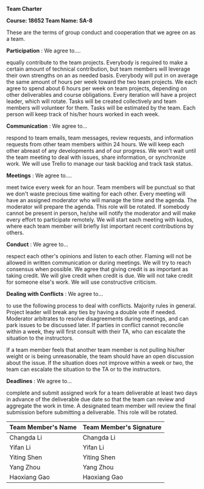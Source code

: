 **Team Charter**



**Course: 18652                                                Team Name:  SA-8**



These are the terms of group conduct and cooperation that we agree on as a team.



**Participation** : We agree to....

equally contribute to the team projects. Everybody is required to make a certain amount of technical contribution, but team members will leverage their own strengths on an as needed basis.  Everybody will put in on average the same amount of hours per week toward the two team projects. We each agree to spend about 6 hours per week on team projects, depending on other deliverables and course obligations. Every iteration will have a project leader, which will rotate. Tasks will be created collectively and team members will volunteer for them. Tasks will be estimated by the team. Each person will keep track of his/her hours worked in each week.



**Communication** : We agree to...

respond to team emails, team messages, review requests, and information requests from other team members within 24 hours. We will keep each other abreast of any developments and of our progress. We won&#39;t wait until the team meeting to deal with issues, share information, or synchronize work. We will use Trello to manage our task backlog and track task status.



**Meetings** : We agree to....

meet twice every week for an hour. Team members will be punctual so that we don&#39;t  waste precious time waiting for each other. Every meeting will have an assigned moderator who will manage the time and the agenda. The moderator will prepare the agenda. This role will be rotated. If somebody cannot be present in person, he/she will notify the moderator and will make every effort to participate remotely. We will start each meeting with kudos, where each team member will briefly list important recent contributions by others.



**Conduct** : We agree to...

respect each other&#39;s opinions and listen to each other. Flaming will not be allowed in written communication or during meetings. We will try to reach consensus when possible. We agree that giving credit is as important as taking credit. We will give credit when credit is due. We will not take credit for someone else&#39;s work. We will use constructive criticism.



**Dealing with Conflicts** : We agree to...

to use the following process to deal with conflicts. Majority rules in general. Project leader will break any ties by having a double vote if needed. Moderator arbitrates to resolve disagreements during meetings, and can park issues to be discussed later. If parties in conflict cannot reconcile within a week, they will first consult with their TA, who can escalate the situation to the instructors.

If a team member feels that another team member is not pulling his/her weight or is being unreasonable, the team should have an open discussion about the issue. If the situation does not improve within a week or two, the team can escalate the situation to the TA or to the instructors.



**Deadlines** : We agree to...

complete and submit assigned work for a team deliverable at least two days in advance of the deliverable due date so that the team can review and aggregate the work in time. A designated team member will review the final submission before submitting a deliverable. This role will be rotated.



| Team Member&#39;s Name | Team Member&#39;s Signature |
| --- | --- |
| Changda Li | Changda Li  |
| Yifan Li | Yifan Li  |
| Yiting Shen | Yiting Shen  |
| Yang Zhou | Yang Zhou  |
| Haoxiang Gao | Haoxiang Gao  |
